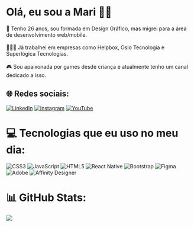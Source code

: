 # Olá, eu sou a Mari 🖐🏼
💬 Tenho 26 anos, sou formada em Design Gráfico, mas migrei para a área de desenvolvimento web/mobile.<br><br>👩🏻‍💻 Já trabalhei em empresas como Helpbox, Oslo Tecnologia e Superlógica Tecnologias.<br><br>🎮 Sou apaixonada por games desde criança e atualmente tenho um canal dedicado a isso.<br>


## 🌐 Redes sociais:
[![LinkedIn](https://img.shields.io/badge/LinkedIn-%230077B5.svg?logo=linkedin&logoColor=white)](https://www.linkedin.com/in/mariana-gomes-789b82149/) [![Instagram](https://img.shields.io/badge/Instagram-%23E4405F.svg?logo=Instagram&logoColor=white)](https://instagram.com/mariana_gds) [![YouTube](https://img.shields.io/badge/YouTube-%23FF0000.svg?logo=YouTube&logoColor=white)](https://youtube.com/@PlayZoneJoga) 

# 💻 Tecnologias que eu uso no meu dia:
![CSS3](https://img.shields.io/badge/css3-%231572B6.svg?style=for-the-badge&logo=css3&logoColor=white) ![JavaScript](https://img.shields.io/badge/javascript-%23323330.svg?style=for-the-badge&logo=javascript&logoColor=%23F7DF1E) ![HTML5](https://img.shields.io/badge/html5-%23E34F26.svg?style=for-the-badge&logo=html5&logoColor=white) ![React Native](https://img.shields.io/badge/react_native-%2320232a.svg?style=for-the-badge&logo=react&logoColor=%2361DAFB) ![Bootstrap](https://img.shields.io/badge/bootstrap-%238511FA.svg?style=for-the-badge&logo=bootstrap&logoColor=white) ![Figma](https://img.shields.io/badge/figma-%23F24E1E.svg?style=for-the-badge&logo=figma&logoColor=white) ![Adobe](https://img.shields.io/badge/adobe-%23FF0000.svg?style=for-the-badge&logo=adobe&logoColor=white) ![Affinity Designer](https://img.shields.io/badge/affinity%20designer-%231B72BE.svg?style=for-the-badge&logo=affinity-designer&logoColor=white)
# 📊 GitHub Stats:
![](https://github-readme-stats.vercel.app/api?username=Mariana-Gomes&theme=tokyonight&hide_border=true&include_all_commits=false&count_private=true)<br/>

<!-- Proudly created with GPRM ( https://gprm.itsvg.in ) -->
